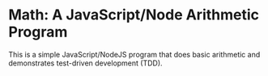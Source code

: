 # Math: A JavaScript/Node Arithmetic Program

This is a simple JavaScript/NodeJS program that does basic arithmetic and demonstrates test-driven development (TDD).